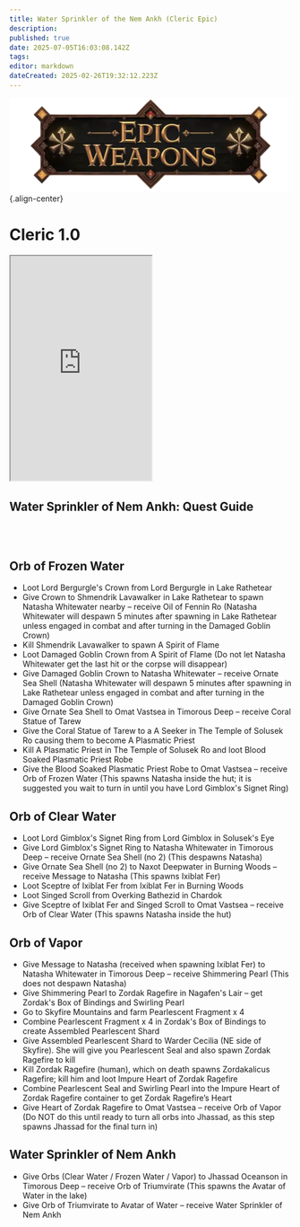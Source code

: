 ```yaml
---
title: Water Sprinkler of the Nem Ankh (Cleric Epic)
description: 
published: true
date: 2025-07-05T16:03:08.142Z
tags: 
editor: markdown
dateCreated: 2025-02-26T19:32:12.223Z
---
```


![epicweapons.webp](/epicweapons.webp){.align-center}

# Cleric 1.0

<iframe src="https://eqdb.net/item/detail/" width="50%" height="400px"></iframe>


<h2>Water Sprinkler of Nem Ankh: Quest Guide</h2>
<br><br>
<h2>Orb of Frozen Water</h2>
<ul>
  <li>Loot Lord Bergurgle's Crown from Lord Bergurgle in Lake Rathetear</li>
  <li>Give Crown to Shmendrik Lavawalker in Lake Rathetear to spawn Natasha Whitewater nearby – receive Oil of Fennin Ro (Natasha Whitewater will despawn 5 minutes after spawning in Lake Rathetear unless engaged in combat and after turning in the Damaged Goblin Crown)</li>
  <li>Kill Shmendrik Lavawalker to spawn A Spirit of Flame</li>
  <li>Loot Damaged Goblin Crown from A Spirit of Flame (Do not let Natasha Whitewater get the last hit or the corpse will disappear)</li>
  <li>Give Damaged Goblin Crown to Natasha Whitewater – receive Ornate Sea Shell (Natasha Whitewater will despawn 5 minutes after spawning in Lake Rathetear unless engaged in combat and after turning in the Damaged Goblin Crown)</li>
  <li>Give Ornate Sea Shell to Omat Vastsea in Timorous Deep – receive Coral Statue of Tarew</li>
  <li>Give the Coral Statue of Tarew to a A Seeker in The Temple of Solusek Ro causing them to become A Plasmatic Priest</li>
  <li>Kill A Plasmatic Priest in The Temple of Solusek Ro and loot Blood Soaked Plasmatic Priest Robe</li>
  <li>Give the Blood Soaked Plasmatic Priest Robe to Omat Vastsea – receive Orb of Frozen Water (This spawns Natasha inside the hut; it is suggested you wait to turn in until you have Lord Gimblox's Signet Ring)</li>
</ul>

<h2>Orb of Clear Water</h2>
<ul>
  <li>Loot Lord Gimblox's Signet Ring from Lord Gimblox in Solusek's Eye</li>
  <li>Give Lord Gimblox's Signet Ring to Natasha Whitewater in Timorous Deep – receive Ornate Sea Shell (no 2) (This despawns Natasha)</li>
  <li>Give Ornate Sea Shell (no 2) to Naxot Deepwater in Burning Woods – receive Message to Natasha (This spawns Ixiblat Fer)</li>
  <li>Loot Sceptre of Ixiblat Fer from Ixiblat Fer in Burning Woods</li>
  <li>Loot Singed Scroll from Overking Bathezid in Chardok</li>
  <li>Give Sceptre of Ixiblat Fer and Singed Scroll to Omat Vastsea – receive Orb of Clear Water (This spawns Natasha inside the hut)</li>
</ul>

<h2>Orb of Vapor</h2>
<ul>
  <li>Give Message to Natasha (received when spawning Ixiblat Fer) to Natasha Whitewater in Timorous Deep – receive Shimmering Pearl (This does not despawn Natasha)</li>
  <li>Give Shimmering Pearl to Zordak Ragefire in Nagafen's Lair – get Zordak's Box of Bindings and Swirling Pearl</li>
  <li>Go to Skyfire Mountains and farm Pearlescent Fragment x 4</li>
  <li>Combine Pearlescent Fragment x 4 in Zordak's Box of Bindings to create Assembled Pearlescent Shard</li>
  <li>Give Assembled Pearlescent Shard to Warder Cecilia (NE side of Skyfire). She will give you Pearlescent Seal and also spawn Zordak Ragefire to kill</li>
  <li>Kill Zordak Ragefire (human), which on death spawns Zordakalicus Ragefire; kill him and loot Impure Heart of Zordak Ragefire</li>
  <li>Combine Pearlescent Seal and Swirling Pearl into the Impure Heart of Zordak Ragefire container to get Zordak Ragefire’s Heart</li>
  <li>Give Heart of Zordak Ragefire to Omat Vastsea – receive Orb of Vapor (Do NOT do this until ready to turn all orbs into Jhassad, as this step spawns Jhassad for the final turn in)</li>
</ul>

<h2>Water Sprinkler of Nem Ankh</h2>
<ul>
  <li>Give Orbs (Clear Water / Frozen Water / Vapor) to Jhassad Oceanson in Timorous Deep – receive Orb of Triumvirate (This spawns the Avatar of Water in the lake)</li>
  <li>Give Orb of Triumvirate to Avatar of Water – receive Water Sprinkler of Nem Ankh</li>
</ul>
